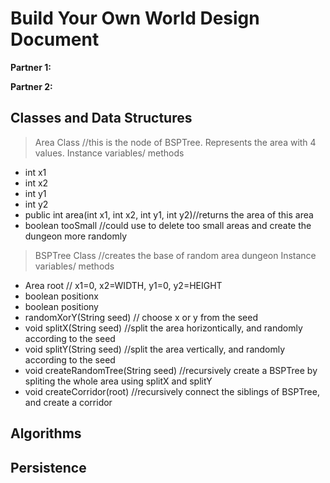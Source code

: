 # Build Your Own World Design Document

**Partner 1:**

**Partner 2:**

## Classes and Data Structures
> Area Class //this is the node of BSPTree. Represents the area with 4 values. 
 Instance variables/ methods
 - int x1
 - int x2
 - int y1
 - int y2
 - public int area(int x1, int x2, int y1, int y2)//returns the area of this area
 - boolean tooSmall //could use to delete too small areas and create the dungeon more randomly

> BSPTree Class //creates the base of random area dungeon
 Instance variables/ methods
 - Area root // x1=0, x2=WIDTH, y1=0, y2=HEIGHT
 - boolean positionx
 - boolean positiony
 - randomXorY(String seed) // choose x or y from the seed
 - void splitX(String seed) //split the area horizontically, and randomly according to the seed
 - void splitY(String seed) //split the area vertically, and randomly according to the seed
 - void createRandomTree(String seed) //recursively create a BSPTree by spliting the whole area using splitX and splitY
 - void createCorridor(root) //recursively connect the siblings of BSPTree, and create a corridor

## Algorithms

## Persistence

